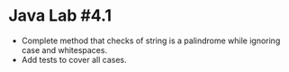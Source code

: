 # Java Lab #4.1

- Complete method that checks of string is a palindrome while ignoring case and whitespaces.
- Add tests to cover all cases.